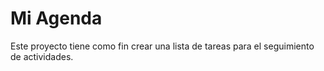 # Mi Agenda

Este proyecto tiene como fin crear una lista de tareas para el seguimiento de actividades.